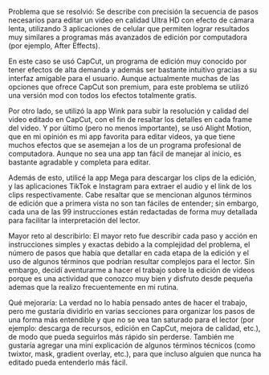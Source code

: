 Problema que se resolvió:
Se describe con precisión la secuencia de pasos necesarios para editar un video en calidad Ultra HD con efecto de cámara lenta, utilizando 3 aplicaciones de celular que permiten lograr resultados muy similares a programas más avanzados de edición por computadora (por ejemplo, After Effects).

En este caso se usó CapCut, un programa de edición muy conocido por tener efectos de alta demanda y además ser bastante intuitivo gracias a su interfaz amigable para el usuario. Aunque actualmente muchas de las opciones que ofrece CapCut son premium, para este problema se utilizó una versión mod con todos los efectos totalmente gratis.

Por otro lado, se utilizó la app Wink para subir la resolución y calidad del video editado en CapCut, con el fin de resaltar los detalles en cada frame del video.
Y por último (pero no menos importante), se usó Alight Motion, que en mi opinión es mi app favorita para editar videos, ya que tiene muchos efectos que se asemejan a los de un programa profesional de computadora. Aunque no sea una app tan fácil de manejar al inicio, es bastante agradable y completa para editar.

Además de esto, utilicé la app Mega para descargar los clips de la edición, y las aplicaciones TikTok e Instagram para extraer el audio y el link de los clips respectivamente.
Cabe resaltar que se mencionan algunos términos de edición que a primera vista no son tan fáciles de entender; sin embargo, cada una de las 99 instrucciones están redactadas de forma muy detallada para facilitar la interpretación del lector.

Mayor reto al describirlo:
El mayor reto fue describir cada paso y acción en instrucciones simples y exactas debido a la complejidad del problema, el número de pasos que había que detallar en cada etapa de la edición y el uso de algunos términos que podrían resultar complejos para el lector. Sin embargo, decidí aventurarme a hacer el trabajo sobre la edición de videos porque es una actividad que conozco muy bien y disfruto desde pequeña ademas que la realizo frecuentemente en mi rutina.

Qué mejoraría:
La verdad no lo había pensado antes de hacer el trabajo, pero me gustaría dividirlo en varias secciones para organizar los pasos de una forma más entendible y que no se vea tan saturado para el lector (por ejemplo: descarga de recursos, edición en CapCut, mejora de calidad, etc.), de modo que pueda seguirlos más rápido sin perderse. También me gustaría agregar una mini explicación de algunos términos técnicos (como twixtor, mask, gradient overlay, etc.), para que incluso alguien que nunca ha editado pueda entenderlo más fácil.

